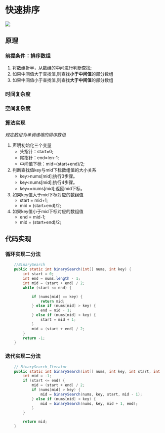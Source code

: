 快速排序
====

![](https://images2017.cnblogs.com/blog/849589/201710/849589-20171015230936371-1413523412.gif)

原理
----
### 前提条件：排序数组
1. 将数组折半，从数组的中间进行判断查找;
2. 如果中间值大于查找值,则查找**小于中间值**的部分数组
3. 如果中间值小于查找值,则查找**大于中间值**的部分数组

### 时间复杂度

### 空间复杂度


### 算法实现
*规定数组为单调递增的排序数组*
1. 声明初始化三个变量
   * 头指针：start=0;
   * 尾指针：end=len-1;
   * 中间值下标：mid=(start+end)/2;
2. 判断查找值key与mid下标数组值的大小关系
   * key>nums[mid];执行3步骤。
   * key<nums[mid];执行4步骤。
   * key==nums[mid];返回mid下标。
3. 如果key值大于mid下标对应的数组值
   * start = mid+1;
   * mid = (start+end)/2;
4. 如果key值小于mid下标对应的数组值
   * end = mid-1;
   * mid = (start+end)/2;



代码实现
----
### 循环实现二分法
```java
	//BinarySearch	
	public static int binarySearch(int[] nums, int key) {
		int start = 0;
		int end = nums.length - 1;
		int mid = (start + end) / 2;
		while (start <= end) {

			if (nums[mid] == key) {
				return mid;
			} else if (nums[mid] > key) {
				end = mid - 1;
			} else if (nums[mid] < key) {
				start = mid + 1;
			}
			mid = (start + end) / 2;
		}
		return -1;
	}
```

### 迭代实现二分法
```java
	// BinarySearch_Iterator
	public static int binarySearch(int[] nums, int key, int start, int end) {
		int mid = -1;
		if (start <= end) {
			mid = (start + end) / 2;
			if (nums[mid] > key) {
				mid = binarySearch(nums, key, start, mid - 1);
			} else if (nums[mid] < key) {
				mid = binarySearch(nums, key, mid + 1, end);
			}
		}

		return mid;
	}
```
  
  
